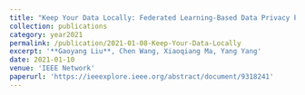 ```yaml
---
title: "Keep Your Data Locally: Federated Learning-Based Data Privacy Preservation in Edge Computing"
collection: publications
category: year2021
permalink: /publication/2021-01-08-Keep-Your-Data-Locally
excerpt: '**Gaoyang Liu**, Chen Wang, Xiaoqiang Ma, Yang Yang'
date: 2021-01-10
venue: 'IEEE Network'
paperurl: 'https://ieeexplore.ieee.org/abstract/document/9318241'
---
```


